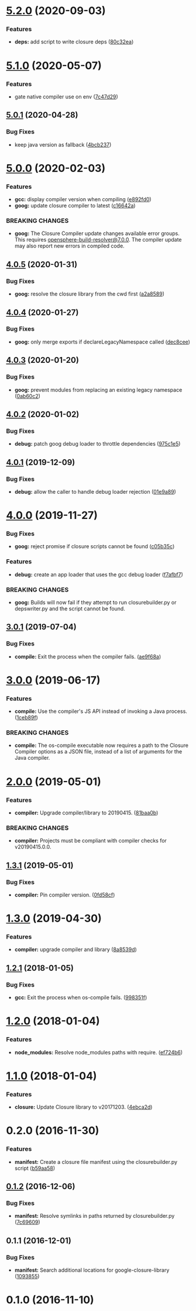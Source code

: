 # [5.2.0](https://github.com/ngageoint/opensphere-build-closure-helper/compare/v5.1.0...v5.2.0) (2020-09-03)


### Features

* **deps:** add script to write closure deps ([80c32ea](https://github.com/ngageoint/opensphere-build-closure-helper/commit/80c32ea02e50a69abd5d5c54da49937f023817bf))

# [5.1.0](https://github.com/ngageoint/opensphere-build-closure-helper/compare/v5.0.1...v5.1.0) (2020-05-07)


### Features

* gate native compiler use on env ([7c47d29](https://github.com/ngageoint/opensphere-build-closure-helper/commit/7c47d292bd7de3e47fca8895fec9e88fa16ec806))

## [5.0.1](https://github.com/ngageoint/opensphere-build-closure-helper/compare/v5.0.0...v5.0.1) (2020-04-28)


### Bug Fixes

* keep java version as fallback ([4bcb237](https://github.com/ngageoint/opensphere-build-closure-helper/commit/4bcb2373818bfee8b92c1540a2e2ea1cb2a1d812))

# [5.0.0](https://github.com/ngageoint/opensphere-build-closure-helper/compare/v4.0.5...v5.0.0) (2020-02-03)


### Features

* **gcc:** display compiler version when compiling ([e892fd0](https://github.com/ngageoint/opensphere-build-closure-helper/commit/e892fd0660cafbd7ae4b51a66f48dc3411102e14))
* **goog:** update closure compiler to latest ([c16642a](https://github.com/ngageoint/opensphere-build-closure-helper/commit/c16642a54fed48efe7e68477ef58d631f0b3e5b9))


### BREAKING CHANGES

* **goog:** The Closure Compiler update changes available error
groups. This requires opensphere-build-resolver@7.0.0. The compiler
update may also report new errors in compiled code.

## [4.0.5](https://github.com/ngageoint/opensphere-build-closure-helper/compare/v4.0.4...v4.0.5) (2020-01-31)


### Bug Fixes

* **goog:** resolve the closure library from the cwd first ([a2a8589](https://github.com/ngageoint/opensphere-build-closure-helper/commit/a2a85894ec8694536b6baf695d33b6463029c5cd))

## [4.0.4](https://github.com/ngageoint/opensphere-build-closure-helper/compare/v4.0.3...v4.0.4) (2020-01-27)


### Bug Fixes

* **goog:** only merge exports if declareLegacyNamespace called ([dec8cee](https://github.com/ngageoint/opensphere-build-closure-helper/commit/dec8ceeb142ed827a5c34bfc845f40c5d73a1d05))

## [4.0.3](https://github.com/ngageoint/opensphere-build-closure-helper/compare/v4.0.2...v4.0.3) (2020-01-20)


### Bug Fixes

* **goog:** prevent modules from replacing an existing legacy namespace ([0ab60c2](https://github.com/ngageoint/opensphere-build-closure-helper/commit/0ab60c2724a2fc47e2ce2dd7d9099ba97e860fc8))

## [4.0.2](https://github.com/ngageoint/opensphere-build-closure-helper/compare/v4.0.1...v4.0.2) (2020-01-02)


### Bug Fixes

* **debug:** patch goog debug loader to throttle dependencies ([975c1e5](https://github.com/ngageoint/opensphere-build-closure-helper/commit/975c1e556be31c7307d7e5d80d2bb27c3923bde1))

## [4.0.1](https://github.com/ngageoint/opensphere-build-closure-helper/compare/v4.0.0...v4.0.1) (2019-12-09)


### Bug Fixes

* **debug:** allow the caller to handle debug loader rejection ([01e9a89](https://github.com/ngageoint/opensphere-build-closure-helper/commit/01e9a89ad460dfd1aba0fcaa8d889f9f578abb1c))

# [4.0.0](https://github.com/ngageoint/opensphere-build-closure-helper/compare/v3.0.1...v4.0.0) (2019-11-27)


### Bug Fixes

* **goog:** reject promise if closure scripts cannot be found ([c05b35c](https://github.com/ngageoint/opensphere-build-closure-helper/commit/c05b35c1cfaaafb3dfc9abdab510a149def0c758))


### Features

* **debug:** create an app loader that uses the gcc debug loader ([f7afbf7](https://github.com/ngageoint/opensphere-build-closure-helper/commit/f7afbf71fcfdbf8f267397e824003dd5904e4511))


### BREAKING CHANGES

* **goog:** Builds will now fail if they attempt to run closurebuilder.py
or depswriter.py and the script cannot be found.

## [3.0.1](https://github.com/ngageoint/opensphere-build-closure-helper/compare/v3.0.0...v3.0.1) (2019-07-04)


### Bug Fixes

* **compile:** Exit the process when the compiler fails. ([ae9f68a](https://github.com/ngageoint/opensphere-build-closure-helper/commit/ae9f68a))

# [3.0.0](https://github.com/ngageoint/opensphere-build-closure-helper/compare/v2.0.0...v3.0.0) (2019-06-17)


### Features

* **compile:** Use the compiler's JS API instead of invoking a Java process. ([1ceb89f](https://github.com/ngageoint/opensphere-build-closure-helper/commit/1ceb89f))


### BREAKING CHANGES

* **compile:** The os-compile executable now requires a path to the Closure Compiler options as a JSON file, instead of a list of arguments for the Java compiler.

# [2.0.0](https://github.com/ngageoint/opensphere-build-closure-helper/compare/v1.3.1...v2.0.0) (2019-05-01)


### Features

* **compiler:** Upgrade compiler/library to 20190415. ([81baa0b](https://github.com/ngageoint/opensphere-build-closure-helper/commit/81baa0b))


### BREAKING CHANGES

* **compiler:** Projects must be compliant with compiler checks for v20190415.0.0.

## [1.3.1](https://github.com/ngageoint/opensphere-build-closure-helper/compare/v1.3.0...v1.3.1) (2019-05-01)


### Bug Fixes

* **compiler:** Pin compiler version. ([0fd58cf](https://github.com/ngageoint/opensphere-build-closure-helper/commit/0fd58cf))

# [1.3.0](https://github.com/ngageoint/opensphere-build-closure-helper/compare/v1.2.1...v1.3.0) (2019-04-30)


### Features

* **compiler:** upgrade compiler and library ([8a8539d](https://github.com/ngageoint/opensphere-build-closure-helper/commit/8a8539d))

<a name="1.2.1"></a>
## [1.2.1](https://github.com/ngageoint/opensphere-build-closure-helper/compare/v1.2.0...v1.2.1) (2018-01-05)


### Bug Fixes

* **gcc:** Exit the process when os-compile fails. ([998351f](https://github.com/ngageoint/opensphere-build-closure-helper/commit/998351f))

<a name="1.2.0"></a>
# [1.2.0](https://github.com/ngageoint/opensphere-build-closure-helper/compare/v1.1.0...v1.2.0) (2018-01-04)


### Features

* **node_modules:** Resolve node_modules paths with require. ([ef724b6](https://github.com/ngageoint/opensphere-build-closure-helper/commit/ef724b6))

<a name="1.1.0"></a>
# [1.1.0](https://github.com/ngageoint/opensphere-build-closure-helper/compare/v1.0.0...v1.1.0) (2018-01-04)


### Features

* **closure:** Update Closure library to v20171203. ([4ebca2d](https://github.com/ngageoint/opensphere-build-closure-helper/commit/4ebca2d))

<a name="0.2.0"></a>
# 0.2.0 (2016-11-30)

### Features

* **manifest:** Create a closure file manifest using the closurebuilder.py script ([b59aa58](https://gitlab.devops.geointservices.io/uncanny-cougar/bits-closure-helper/commit/b59aa58))



<a name="0.1.2"></a>
## [0.1.2](http://git.stwan.bits:7999/wv/bits-closure-helper/compare/v0.1.1...v0.1.2) (2016-12-06)


### Bug Fixes

* **manifest:** Resolve symlinks in paths returned by closurebuilder.py ([7c69609](http://git.stwan.bits:7999/wv/bits-closure-helper/commits/7c69609))



<a name="0.1.1"></a>
## 0.1.1 (2016-12-01)


### Bug Fixes

* **manifest:** Search additional locations for google-closure-library ([1093855](http://git.stwan.bits:7999/wv/bits-closure-helper/commits/1093855))


<a name="0.1.0"></a>
# 0.1.0 (2016-11-10)
